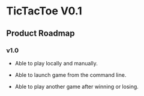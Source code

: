 # TicTacToe V0.1

## Product Roadmap

### v1.0

- Able to play locally and manually.

- Able to launch game from the command line.

- Able to play another game after winning or losing.
